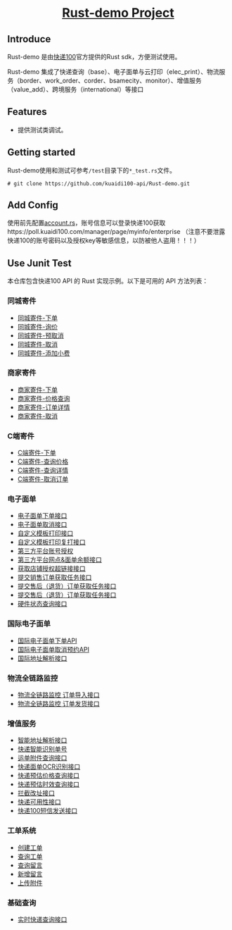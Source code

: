 <h1 align="center"><a href="https://github.com/kuaidi100-api/kuadi100-api/" target="_blank">Rust-demo Project</a></h1>

## Introduce

Rust-demo 是由[快递100](https://api.kuaidi100.com/home)官方提供的Rust sdk，方便测试使用。

Rust-demo 集成了快递查询（base）、电子面单与云打印（elec_print）、物流服务（border、work_order、corder、bsamecity、monitor）、增值服务（value_add）、跨境服务（international）等接口

## Features

- 提供测试类调试。

## Getting started

Rust-demo使用和测试可参考`/test`目录下的`*_test.rs`文件。

```
# git clone https://github.com/kuaidi100-api/Rust-demo.git
```

## Add Config

使用前先配置[account.rs](https://github.com/kuaidi100-api/Rust-demo/blob/master/src/config/account.rs)，账号信息可以登录快递100获取https://poll.kuaidi100.com/manager/page/myinfo/enterprise （注意不要泄露快递100的账号密码以及授权key等敏感信息，以防被他人盗用！！！）


## Use Junit Test

本仓库包含快递100 API 的 Rust 实现示例。以下是可用的 API 方法列表：

### 同城寄件

- [同城寄件-下单](https://github.com/kuaidi100-api/Rust-demo/blob/master/src/bsamecity/bsamecity_order.rs)
- [同城寄件-询价](https://github.com/kuaidi100-api/Rust-demo/blob/master/src/bsamecity/bsamecity_price.rs)
- [同城寄件-预取消](https://github.com/kuaidi100-api/Rust-demo/blob/master/src/bsamecity/bsamecity_precancel.rs)
- [同城寄件-取消](https://github.com/kuaidi100-api/Rust-demo/blob/master/src/bsamecity/bsamecity_cancel.rs)
- [同城寄件-添加小费](https://github.com/kuaidi100-api/Rust-demo/blob/master/src/bsamecity/bsamecity_addfee.rs)

### 商家寄件

- [商家寄件-下单](https://github.com/kuaidi100-api/Rust-demo/blob/master/src/border/border_create.rs)
- [商家寄件-价格查询](https://github.com/kuaidi100-api/Rust-demo/blob/master/src/border/border_price.rs)
- [商家寄件-订单详情](https://github.com/kuaidi100-api/Rust-demo/blob/master/src/border/border_detail.rs)
- [商家寄件-取消](https://github.com/kuaidi100-api/Rust-demo/blob/master/src/border/border_cancel.rs)

### C端寄件

- [C端寄件-下单](https://github.com/kuaidi100-api/Rust-demo/blob/master/src/corder/corder_create.rs)
- [C端寄件-查询价格](https://github.com/kuaidi100-api/Rust-demo/blob/master/src/corder/corder_price.rs)
- [C端寄件-查询详情](https://github.com/kuaidi100-api/Rust-demo/blob/master/src/corder/corder_detail.rs)
- [C端寄件-取消订单](https://github.com/kuaidi100-api/Rust-demo/blob/master/src/corder/corder_cancel.rs)

### 电子面单

- [电子面单下单接口](https://github.com/kuaidi100-api/Rust-demo/blob/master/src/elec_print/elec_order.rs)
- [电子面单取消接口](https://github.com/kuaidi100-api/Rust-demo/blob/master/src/elec_print/elec_cancel.rs)
- [自定义模板打印接口](https://github.com/kuaidi100-api/Rust-demo/blob/master/src/elec_print/elec_custom.rs)
- [自定义模板打印复打接口](https://github.com/kuaidi100-api/Rust-demo/blob/master/src/elec_print/elec_printOld.rs)
- [第三方平台账号授权](https://github.com/kuaidi100-api/Rust-demo/blob/master/src/elec_print/authThird.rs)
- [第三方平台网点&面单余额接口](https://github.com/kuaidi100-api/Rust-demo/blob/master/src/elec_print/third_info.rs)
- [获取店铺授权超链接接口](https://github.com/kuaidi100-api/Rust-demo/blob/master/src/elec_print/shop_authorize.rs)
- [提交销售订单获取任务接口](https://github.com/kuaidi100-api/Rust-demo/blob/master/src/elec_print/order_task.rs)
- [提交售后（退货）订单获取任务接口](https://github.com/kuaidi100-api/Rust-demo/blob/master/src/elec_print/logistic_send.rs)
- [提交售后（退货）订单获取任务接口](https://github.com/kuaidi100-api/Rust-demo/blob/master/src/elec_print/refundOrder_task.rs)
- [硬件状态查询接口](https://github.com/kuaidi100-api/Rust-demo/blob/master/src/elec_print/print_task.rs)

### 国际电子面单

- [国际电子面单下单API](https://github.com/kuaidi100-api/Rust-demo/blob/master/src/international/pick_up.rs)
- [国际电子面单取消预约API](https://github.com/kuaidi100-api/Rust-demo/blob/master/src/international/cancel_pick_up.rs)
- [国际地址解析接口](https://github.com/kuaidi100-api/Rust-demo/blob/master/src/international/international_address_resolution.rs)

### 物流全链路监控

- [物流全链路监控 订单导入接口](https://github.com/kuaidi100-api/Rust-demo/blob/master/src/monitor/monitor_orderExport.rs)
- [物流全链路监控 订单发货接口](https://github.com/kuaidi100-api/Rust-demo/blob/master/src/monitor/monitor_sendOut.rs)

### 增值服务

- [智能地址解析接口](https://github.com/kuaidi100-api/Rust-demo/blob/master/src/value_add/address_resolution.rs)
- [快递智能识别单号](https://github.com/kuaidi100-api/Rust-demo/blob/master/src/value_add/auto_number.rs)
- [运单附件查询接口](https://github.com/kuaidi100-api/Rust-demo/blob/master/src/value_add/back_order.rs)
- [快递面单OCR识别接口](https://github.com/kuaidi100-api/Rust-demo/blob/master/src/value_add/det_ocr.rs)
- [快递预估价格查询接口](https://github.com/kuaidi100-api/Rust-demo/blob/master/src/value_add/estimate_price.rs)
- [快递预估时效查询接口](https://github.com/kuaidi100-api/Rust-demo/blob/master/src/value_add/estimate_time.rs)
- [拦截改址接口](https://github.com/kuaidi100-api/Rust-demo/blob/master/src/value_add/intercept_order.rs)
- [快递可用性接口](https://github.com/kuaidi100-api/Rust-demo/blob/master/src/value_add/reachable.rs)
- [快递100短信发送接口](https://github.com/kuaidi100-api/Rust-demo/blob/master/src/value_add/sms_send.rs)

### 工单系统

- [创建工单](https://github.com/kuaidi100-api/Rust-demo/blob/master/src/workorder/work_order_create.rs)
- [查询工单](https://github.com/kuaidi100-api/Rust-demo/blob/master/src/workorder/work_order_query.rs)
- [查询留言](https://github.com/kuaidi100-api/Rust-demo/blob/master/src/workorder/work_order_reply.rs)
- [新增留言](https://github.com/kuaidi100-api/Rust-demo/blob/master/src/workorder/work_order_reply.rs)
- [上传附件](https://github.com/kuaidi100-api/Rust-demo/blob/master/src/workorder/work_order_upload.rs)

### 基础查询

- [实时快递查询接口](https://github.com/kuaidi100-api/Rust-demo/blob/master/src/base/query.rs)
